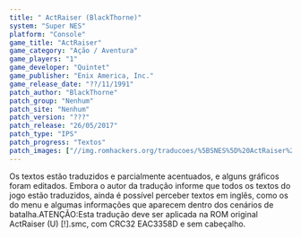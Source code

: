 ```yaml
---
title: " ActRaiser (BlackThorne)"
system: "Super NES"
platform: "Console"
game_title: "ActRaiser"
game_category: "Ação / Aventura"
game_players: "1"
game_developer: "Quintet"
game_publisher: "Enix America, Inc."
game_release_date: "??/11/1991"
patch_author: "BlackThorne"
patch_group: "Nenhum"
patch_site: "Nenhum"
patch_version: "???"
patch_release: "26/05/2017"
patch_type: "IPS"
patch_progress: "Textos"
patch_images: ["//img.romhackers.org/traducoes/%5BSNES%5D%20ActRaiser%20-%20BlackThorne%20-%201.png","//img.romhackers.org/traducoes/%5BSNES%5D%20ActRaiser%20-%20BlackThorne%20-%202.png","//img.romhackers.org/traducoes/%5BSNES%5D%20ActRaiser%20-%20BlackThorne%20-%203.png"]
---
```

Os textos estão traduzidos e parcialmente acentuados, e alguns gráficos foram editados. Embora o autor da tradução informe que todos os textos do jogo estão traduzidos, ainda é possível perceber textos em inglês, como os do menu e algumas informações que aparecem dentro dos cenários de batalha.ATENÇÃO:Esta tradução deve ser aplicada na ROM original ActRaiser (U) [!].smc, com CRC32 EAC3358D e sem cabeçalho.